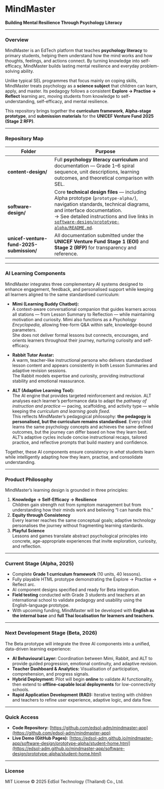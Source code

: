 # MindMaster
**Building Mental Resilience Through Psychology Literacy**

---

### Overview
MindMaster is an EdTech platform that teaches **psychology literacy** to primary students, helping them understand how the mind works and how thoughts, feelings, and actions connect. By turning knowledge into self-efficacy, MindMaster builds lasting mental resilience and everyday problem-solving ability.

Unlike typical SEL programmes that focus mainly on coping skills, MindMaster treats psychology as a **science subject** that children can learn, apply, and master. Its pedagogy follows a consistent **Explore → Practise → Reflect** learning arc, moving students from knowledge to self-understanding, self-efficacy, and mental resilience.

This repository brings together the **curriculum framework**, **Alpha-stage prototype**, and **submission materials** for the **UNICEF Venture Fund 2025 (Stage 2 RFP)**.

---

### Repository Map

| Folder | Purpose |
|---------|----------|
| **content-design/** | Full **psychology literacy curriculum** and documentation — Grade 1–6 spiral sequence, unit descriptions, learning outcomes, and theoretical comparison with SEL. |
| **software-design/** | Core **technical design files** — including Alpha prototype (`prototype-alpha/`), navigation standards, technical diagrams, and interface documentation. <br>→ See detailed instructions and live links in [`software-design/prototype-alpha/README.md`](software-design/prototype-alpha/README.md). |
| **unicef-venture-fund-2025-submission/** | All documentation submitted under the **UNICEF Venture Fund Stage 1 (EOI)** and **Stage 2 (RFP)** for transparency and reference. |

---

### AI Learning Components

MindMaster integrates three complementary AI systems designed to enhance engagement, feedback, and personalised support while keeping all learners aligned to the same standardised curriculum:

- **Mimi (Learning Buddy Chatbot):**  
  A context-aware conversational companion that guides learners across all stations — from Lesson Summary to Reflection — while maintaining motivation and curiosity. Mimi also functions as a *Psychology Encyclopedia*, allowing free-form Q&A within safe, knowledge-bound parameters.  
  She does not deliver formal lessons but connects, encourages, and orients learners throughout their journey, nurturing curiosity and self-efficacy.

- **Rabbit Tutor Avatar:**  
  A warm, teacher-like instructional persona who delivers standardised lesson content and appears consistently in both Lesson Summaries and adaptive revision sessions.  
  The Rabbit models expertise and curiosity, providing instructional stability and emotional reassurance.

- **ALT (Adaptive Learning Tool):**  
  The AI engine that provides targeted reinforcement and revision. ALT analyses each learner’s performance data to adapt the *pathway of instruction and practice* — pacing, scaffolding, and activity type — while keeping the *curriculum and learning goals fixed*.  
  This reflects MindMaster’s pedagogical philosophy: **the pedagogy is personalised, but the curriculum remains standardised**. Every child learns the same psychology concepts and achieves the same defined outcomes, but the journey can differ based on how they learn best.  
  ALT’s adaptive cycles include concise instructional recaps, tailored practice, and reflective prompts that build mastery and confidence.

Together, these AI components ensure consistency in *what* students learn while intelligently adapting *how* they learn, practise, and consolidate understanding.

---

### Product Philosophy
MindMaster’s learning design is grounded in three principles:

1. **Knowledge → Self-Efficacy → Resilience**  
   Children gain strength not from symptom management but from understanding how their minds work and believing “I can handle this.”
2. **Equity through Consistency**  
   Every learner reaches the same conceptual goals; adaptive technology personalises the journey without fragmenting learning standards.
3. **Playful Science**  
   Lessons and games translate abstract psychological principles into concrete, age-appropriate experiences that invite exploration, curiosity, and reflection.

---

### Current Stage (Alpha, 2025)
- Complete **Grade 1 curriculum framework** (10 units, 40 lessons).  
- Fully playable HTML prototype demonstrating the Explore → Practise → Reflect arc.  
- AI component designs specified and ready for Beta integration.  
- **Field testing** conducted with Grade 3 students and teachers at an international school to validate pedagogy and usability using the English-language prototype.  
- With upcoming funding, MindMaster will be developed with **English as the internal base** and **full Thai localisation for learners and teachers**.

---

### Next Development Stage (Beta, 2026)
The Beta prototype will integrate the three AI components into a unified, data-driven learning experience:

- **AI Behavioural Layer:** Coordination between Mimi, Rabbit, and ALT to provide guided progression, emotional continuity, and adaptive revision.  
- **Teacher Dashboard & Analytics:** Visualisation of participation, comprehension, and progress signals.  
- **Hybrid Deployment:** Pilot will begin **online** to validate AI functionality, then extend to **offline-capable local deployments** for low-connectivity schools.  
- **Rapid Application Development (RAD):** Iterative testing with children and teachers to refine user experience, adaptive logic, and data flow.

---

### Quick Access
- **Code Repository:** [https://github.com/edsol-adm/mindmaster-app](https://github.com/edsol-adm/mindmaster-app)  
- **Live Demo (GitHub Pages):** [https://edsol-adm.github.io/mindmaster-app/software-design/prototype-alpha/student-home.html](https://edsol-adm.github.io/mindmaster-app/software-design/prototype-alpha/student-home.html)

---

### License
MIT License © 2025 EdSol Technology (Thailand) Co., Ltd.

